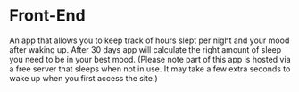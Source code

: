 # Front-End
An app that allows you to keep track of hours slept per night and your mood after waking up. After 30 days app will calculate the right amount of sleep you need to be in your best mood.
(Please note part of this app is hosted via a free server that sleeps when not in use. It may take a few extra seconds to wake up when you first access the site.)
